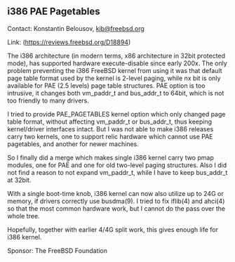 ## i386 PAE Pagetables ##

Contact: Konstantin Belousov, <kib@freebsd.org>

Link:	 (https://reviews.freebsd.org/D18894)

The i386 architecture (in modern terms, x86 architecture in 32bit
protected mode), has supported hardware execute-disable since early
200x.  The only problem preventing the i386 FreeBSD kernel from using
it was that default page table format used by the kernel is 2-level
paging, while nx bit is only available for PAE (2.5 levels) page table
structures.  PAE option is too intrusive, it changes both vm_paddr_t
and bus_addr_t to 64bit, which is not too friendly to many drivers.

I tried to provide PAE_PAGETABLES kernel option which only changed
page table format, without affecting vm_paddr_t or bus_addr_t, thus
keeping kernel/driver interfaces intact.  But I was not able to make
i386 releases carry two kernels, one to support relic hardware which
cannot use PAE pagetables, and another for newer machines.

So I finally did a merge which makes single i386 kernel carry two pmap
modules, one for PAE and one for old two-level paging structures.
Also I did not find a reason to not expand vm_paddr_t, while I have
to keep bus_addr_t at 32bit.

With a single boot-time knob, i386 kernel can now also utilize up to
24G or memory, if drivers correctly use busdma(9).  I tried to fix
iflib(4) and ahci(4) so that the most common hardware work, but I
cannot do the pass over the whole tree.

Hopefully, together with earlier 4/4G split work, this gives enough
life for i386 kernel.

Sponsor: The FreeBSD Foundation
